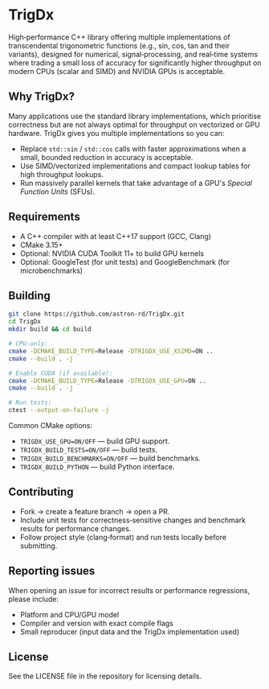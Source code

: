 # TrigDx

High‑performance C++ library offering multiple implementations of transcendental trigonometric functions (e.g., sin, cos, tan and their variants), designed for numerical, signal‑processing, and real‑time systems where trading a small loss of accuracy for significantly higher throughput on modern CPUs (scalar and SIMD) and NVIDIA GPUs is acceptable.

## Why TrigDx?
Many applications use the standard library implementations, which prioritise correctness but are not always optimal for throughput on vectorized or GPU hardware. TrigDx gives you multiple implementations so you can:

- Replace `std::sin` / `std::cos` calls with faster approximations when a small, bounded reduction in accuracy is acceptable.
- Use SIMD/vectorized implementations and compact lookup tables for high throughput lookups.
- Run massively parallel kernels that take advantage of a GPU's _Special Function Units_ (SFUs).

## Requirements
- A C++ compiler with at least C++17 support (GCC, Clang)
- CMake 3.15+
- Optional: NVIDIA CUDA Toolkit 11+ to build GPU kernels
- Optional: GoogleTest (for unit tests) and GoogleBenchmark (for microbenchmarks)

## Building
```bash
git clone https://github.com/astron-rd/TrigDx.git
cd TrigDx
mkdir build && cd build

# CPU-only:
cmake -DCMAKE_BUILD_TYPE=Release -DTRIGDX_USE_XSIMD=ON ..
cmake --build . -j

# Enable CUDA (if available):
cmake -DCMAKE_BUILD_TYPE=Release -DTRIGDX_USE_GPU=ON ..
cmake --build . -j

# Run tests:
ctest --output-on-failure -j
```

Common CMake options:
- `TRIGDX_USE_GPU=ON/OFF` — build GPU support.
- `TRIGDX_BUILD_TESTS=ON/OFF` — build tests.
- `TRIGDX_BUILD_BENCHMARKS=ON/OFF` — build benchmarks.
- `TRIGDX_BUILD_PYTHON` — build Python interface.

## Contributing
- Fork → create a feature branch → open a PR.
- Include unit tests for correctness‑sensitive changes and benchmark results for performance changes.
- Follow project style (clang‑format) and run tests locally before submitting.

## Reporting issues
When opening an issue for incorrect results or performance regressions, please include:
- Platform and CPU/GPU model
- Compiler and version with exact compile flags
- Small reproducer (input data and the TrigDx implementation used)
  
## License
See the LICENSE file in the repository for licensing details.
